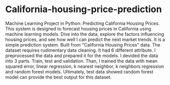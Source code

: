 # California-housing-price-prediction
Machine Learning Project in Python: Predicting California Housing Prices.  This system is designed to forecast housing prices in California using machine learning models. Dive into the data, explore the factors influencing housing prices, and see how well I can predict the next market trends. 
It is a simple prediction system. Built from "California Housing Prices" data.  The dataset requires rudimentary data cleaning. It had 6 different attribute.  I preprocessed the data and prepared it for the models. I devided the data into 3 parts. Train, test and validation. 
Than, I trained the data with mean squared error, linear regression, k nearest neighbor, k neighbors regression and random forest models. Ultimately, test data showed random forest model can provide the best output for this dataset. 
